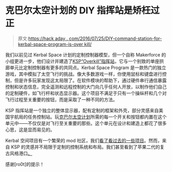# 克巴尔太空计划的 DIY 指挥站是矫枉过正

> 原文:[https://hack aday . com/2016/07/25/DIY-command-station-for-kerbal-space-program-is-over kill/](https://hackaday.com/2016/07/25/diy-command-station-for-kerbal-space-program-is-overkill/)

我们以前见过 Kerbal Space 计划的定制控制器模型，但一个自称 Makerforce 的小组更进一步，他们设计并建造了[KSP“Overkill”指挥站](https://makerforce.io/the-ksp-command-station-2/)，它与一个别致的单座拱廊单元比定制控制器有更多的共同点。Kerbal Space Program 是一款热门的独立游戏，其中模拟了太空飞行的挑战。像大多数游戏一样，你使用鼠标和键盘进行控制，但是许多玩家发现这太局限了。在软件模块的帮助下，通过硬件串行通信暴露控制和状态信息，完全遥测和远程控制的大门向几乎任何人开放，以制作他们自己的定制硬件，如飞行杆和状态显示器。这个项目不满足于只有一个操纵杆和几个对飞行过程至关重要的按钮，而是采取了一种不同的方法。

KSP 指挥站是一个独立的整体显示器，配有定制的框架和外壳，部分灵感来自美国宇航局的任务控制站。玩[克巴尔太空计划](https://kerbalspaceprogram.com/)所需的每一个开关和按钮都内置在这个单元中——不仅仅是对飞行至关重要的那些。这个单元在设计和建造上都花了很多心思，这是显而易见的。

Kerbal 空间项目有一个繁荣的 mod 社区，我们[看了看过去的一些项目](http://hackaday.com/2015/03/20/hacklet-39-the-kerbal-way-of-doing-things/)。然而，来自 KSP 的灵感并不局限于定制的控制系统和布局。我们甚至看到了苹果二代的复古风格港口[。](http://hackaday.com/2016/05/31/kerbal-space-program-for-the-apple-ii/)

感谢[ro0t]的提示！